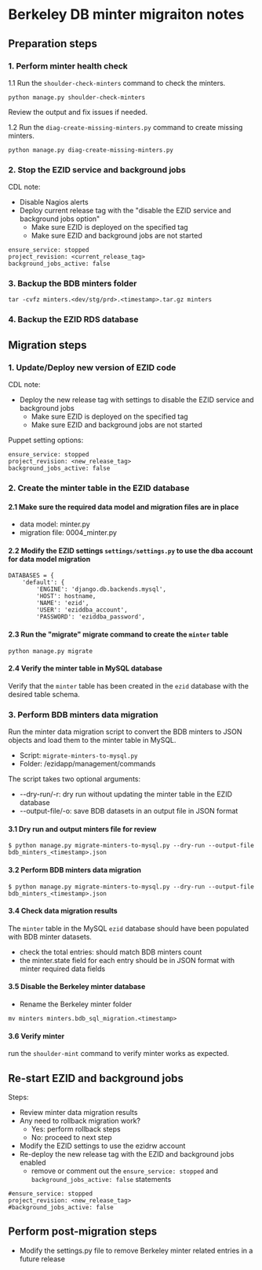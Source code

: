 # Berkeley DB minter migraiton notes

## Preparation steps

### 1. Perform minter health check

1.1 Run the `shoulder-check-minters` command to check the minters.
```
python manage.py shoulder-check-minters
```
Review the output and fix issues if needed.

1.2 Run the `diag-create-missing-minters.py` command to create missing minters.
```
python manage.py diag-create-missing-minters.py
```

### 2. Stop the EZID service and background jobs
CDL note:
* Disable Nagios alerts
* Deploy current release tag with the "disable the EZID service and background jobs option"
  * Make sure EZID is deployed on the specified tag
  * Make sure EZID and background jobs are not started
```
ensure_service: stopped
project_revision: <current_release_tag>
background_jobs_active: false
```
### 3. Backup the BDB minters folder
```
tar -cvfz minters.<dev/stg/prd>.<timestamp>.tar.gz minters
```
### 4. Backup the EZID RDS database

## Migration steps

### 1. Update/Deploy new version of EZID code
CDL note:
* Deploy the new release tag with settings to disable the EZID service and background jobs
  * Make sure EZID is deployed on the specified tag
  * Make sure EZID and background jobs are not started

Puppet setting options:
```
ensure_service: stopped
project_revision: <new_release_tag>
background_jobs_active: false
```

### 2. Create the minter table in the EZID database

#### 2.1 Make sure the required data model and migration files are in place
* data model: minter.py
* migration file: 0004_minter.py

#### 2.2 Modify the EZID settings `settings/settings.py` to use the dba account for data model migration
  
```
DATABASES = {
    'default': {
        'ENGINE': 'django.db.backends.mysql',
        'HOST': hostname,
        'NAME': 'ezid',
        'USER': 'eziddba_account',
        'PASSWORD': 'eziddba_password',
```

#### 2.3 Run the "migrate" migrate command to create the `minter` table
```
python manage.py migrate
```

#### 2.4 Verify the minter table in MySQL database
Verify that the `minter` table has been created in the `ezid` database with the desired table schema.

### 3. Perform BDB minters data migration

Run the minter data migration script to convert the BDB minters to JSON objects and load them to the minter table in MySQL.

* Script: `migrate-minters-to-mysql.py`
* Folder: /ezidapp/management/commands

The script takes two optional arguments:
* --dry-run/-r: dry run without updating the minter table in the EZID database
* --output-file/-o: save BDB datasets in an output file in JSON format

#### 3.1 Dry run and output minters file for review
```
$ python manage.py migrate-minters-to-mysql.py --dry-run --output-file bdb_minters_<timestamp>.json
```

#### 3.2 Perform BDB minters data migration
```
$ python manage.py migrate-minters-to-mysql.py --dry-run --output-file bdb_minters_<timestamp>.json
```

#### 3.4 Check data migration results
The `minter` table in the MySQL `ezid` database should have been populated with BDB minter datasets.
* check the total entries: should match BDB minters count
* the minter.state field for each entry should be in JSON format with minter required data fields

#### 3.5 Disable the Berkeley minter database 

* Rename the Berkeley minter folder
```
mv minters minters.bdb_sql_migration.<timestamp>
```

#### 3.6 Verify minter
run the `shoulder-mint` command to verify minter works as expected.

## Re-start EZID and background jobs
Steps:
* Review minter data migration results
* Any need to rollback migration work?
  * Yes: perform rollback steps
  * No: proceed to next step
* Modify the EZID settings to use the ezidrw account
* Re-deploy the new release tag with the EZID and background jobs enabled
  * remove or comment out the `ensure_service: stopped` and `background_jobs_active: false` statements

```
#ensure_service: stopped
project_revision: <new_release_tag>
#background_jobs_active: false
```
## Perform post-migration steps
* Modify the settings.py file to remove Berkeley minter related entries in a future release
 
 
